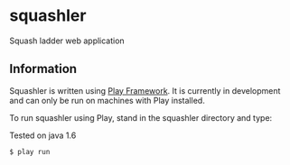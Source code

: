 squashler
=========

Squash ladder web application

## Information

Squashler is written using [Play Framework](http://www.playframework.com/). It is currently in development and can only be run on machines with Play installed.

To run squashler using Play, stand in the squashler directory and type:

Tested on java 1.6

```
$ play run
```
